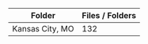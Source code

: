 | Folder          |   Files / Folders |
|-----------------|-------------------|
| Kansas City, MO |               132 |